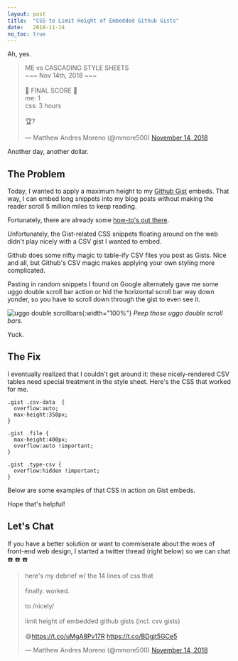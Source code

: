 ```yaml
---
layout: post
title:  "CSS to Limit Height of Embedded Github Gists"
date:   2018-11-14
no_toc: true
---
```


Ah, yes.

<blockquote class="twitter-tweet" data-lang="en"><p lang="en" dir="ltr">ME vs CASCADING STYLE SHEETS<br>~~~ Nov 14th, 2018 ~~~<br><br>🏁 FINAL SCORE 🏁<br>me: 1<br>css: 3 hours<br><br>🏆?</p>&mdash; Matthew Andres Moreno (@mmore500) <a href="https://twitter.com/mmore500/status/1062836434489483264?ref_src=twsrc%5Etfw">November 14, 2018</a></blockquote>
<script async src="https://platform.twitter.com/widgets.js" charset="utf-8"></script>

Another day, another dollar.

## The Problem

Today, I wanted to apply a maximum height to my [Github Gist](https://gist.github.com/) embeds.
That way, I can embed long snippets into my blog posts without making the reader scroll 5 million miles to keep reading.

Fortunately, there are already some [how-to's out there](https://hassannadeem.com/blog/2015/12/28/custom-dimentions-embedded-github-gists/).

Unfortunately, the Gist-related CSS snippets floating around on the web didn't play nicely with a CSV gist I wanted to embed.

Github does some nifty magic to table-ify CSV files you post as Gists.
Nice and all, but Github's CSV magic makes applying your own styling more complicated.

Pasting in random snippets I found on Google alternately gave me some uggo double scroll bar action or hid the horizontal scroll bar way down yonder, so you have to scroll down through the gist to even see it.

![uggo double scrollbars](/resources/gist-css-double-scrollbar.png){:width="100%"}
*Peep those uggo double scroll bars.*

Yuck.

## The Fix

I eventually realized that I couldn't get around it: these nicely-rendered CSV tables need special treatment in the style sheet.
Here's the CSS that worked for me.

~~~
.gist .csv-data  {
  overflow:auto;
  max-height:350px;
}

.gist .file {
  max-height:400px;
  overflow:auto !important;
}

.gist .type-csv {
  overflow:hidden !important;
}
~~~

Below are some examples of that CSS in action on Gist embeds.

<script src="https://gist.github.com/mmore500/c9e4f1147f12bc745a3ecdf4f761646e.js"></script>

<script src="https://gist.github.com/mmore500/4ce2d45bba21bb0eeb46eeb7af02c81c.js"></script>

<script src="https://gist.github.com/mmore500/683de79084c31931fb29b0aab62f3d5f.js"></script>

Hope that's helpful!

## Let's Chat

If you have a better solution or want to commiserate about the woes of front-end web design, I started a twitter thread (right below) so we can chat :phone: :phone: :phone:

<blockquote class="twitter-tweet" data-lang="en"><p lang="en" dir="ltr">here&#39;s my debrief w/ the 14 lines of css that<br><br>finally. worked. <br><br>to  /nicely/<br><br>limit height of embedded github gists (incl. csv gists) <br><br>😅<a href="https://t.co/uMgA8Pv17R">https://t.co/uMgA8Pv17R</a> <a href="https://t.co/BDgjt5GCe5">https://t.co/BDgjt5GCe5</a></p>&mdash; Matthew Andres Moreno (@mmore500) <a href="https://twitter.com/mmore500/status/1062846950947635200?ref_src=twsrc%5Etfw">November 14, 2018</a></blockquote>
<script async src="https://platform.twitter.com/widgets.js" charset="utf-8"></script>
